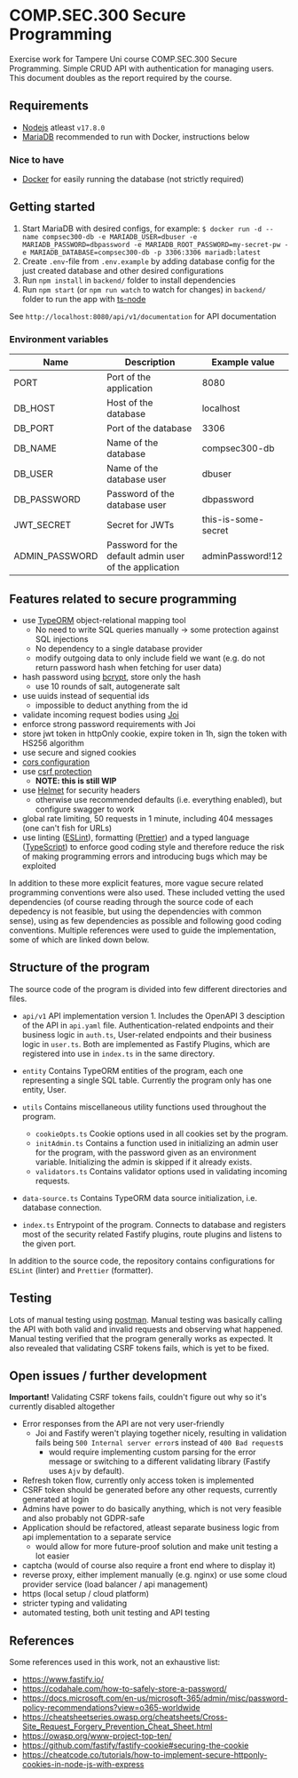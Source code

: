 # COMP.SEC.300 Secure Programming

Exercise work for Tampere Uni course COMP.SEC.300 Secure Programming. Simple CRUD API with authentication for managing users. This document doubles as the report required by the course.

## Requirements

- [Nodejs](https://nodejs.org/en/) atleast `v17.8.0`
- [MariaDB](https://mariadb.org/) recommended to run with Docker, instructions below

### Nice to have

- [Docker](https://www.docker.com/) for easily running the database (not strictly required)

## Getting started

1. Start MariaDB with desired configs, for example: `$ docker run -d --name compsec300-db -e MARIADB_USER=dbuser -e MARIADB_PASSWORD=dbpassword -e MARIADB_ROOT_PASSWORD=my-secret-pw -e MARIADB_DATABASE=compsec300-db -p 3306:3306 mariadb:latest`
2. Create `.env`-file from `.env.example` by adding database config for the just created database and other desired configurations
3. Run `npm install` in `backend/` folder to install dependencies
4. Run `npm start` (or `npm run watch` to watch for changes) in `backend/` folder to run the app with [ts-node](https://www.npmjs.com/package/ts-node)

See `http://localhost:8080/api/v1/documentation` for API documentation

### Environment variables

| Name           | Description                                            | Example value       |
| -------------- | ------------------------------------------------------ | ------------------- |
| PORT           | Port of the application                                | 8080                |
| DB_HOST        | Host of the database                                   | localhost           |
| DB_PORT        | Port of the database                                   | 3306                |
| DB_NAME        | Name of the database                                   | compsec300-db       |
| DB_USER        | Name of the database user                              | dbuser              |
| DB_PASSWORD    | Password of the database user                          | dbpassword          |
| JWT_SECRET     | Secret for JWTs                                        | this-is-some-secret |
| ADMIN_PASSWORD | Password for the default admin user of the application | adminPassword!12    |

## Features related to secure programming

- use [TypeORM](https://typeorm.io) object-relational mapping tool
  - No need to write SQL queries manually -> some protection against SQL injections
  - No dependency to a single database provider
  - modify outgoing data to only include field we want (e.g. do not return password hash when fetching for user data)
- hash password using [bcrypt](https://www.npmjs.com/package/bcrypt), store only the hash
  - use 10 rounds of salt, autogenerate salt
- use uuids instead of sequential ids
  - impossible to deduct anything from the id
- validate incoming request bodies using [Joi](https://joi.dev/)
- enforce strong password requirements with Joi
- store jwt token in httpOnly cookie, expire token in 1h, sign the token with HS256 algorithm
- use secure and signed cookies
- [cors configuration](https://github.com/fastify/fastify-cors)
- use [csrf protection](https://github.com/fastify/fastify-csrf)
  - **NOTE: this is still WIP**
- use [Helmet](https://github.com/fastify/fastify-helmet) for security headers
  - otherwise use recommended defaults (i.e. everything enabled), but configure swagger to work
- global rate limiting, 50 requests in 1 minute, including 404 messages (one can't fish for URLs)
- use linting ([ESLint](https://eslint.org)), formatting ([Prettier](https://prettier.io/)) and a typed language ([TypeScript](https://www.typescriptlang.org)) to enforce good coding style and therefore reduce the risk of making programming errors and introducing bugs which may be exploited

In addition to these more explicit features, more vague secure related programming conventions were also used. These included vetting the used dependencies (of course reading through the source code of each depedency is not feasible, but using the dependencies with common sense), using as few dependencies as possible and following good coding conventions. Multiple references were used to guide the implementation, some of which are linked down below.

## Structure of the program

The source code of the program is divided into few different directories and files.

- `api/v1`
  API implementation version 1. Includes the OpenAPI 3 desciption of the API in `api.yaml` file. Authentication-related endpoints and their business logic in `auth.ts`, User-related endpoints and their business logic in `user.ts`. Both are implemented as Fastify Plugins, which are registered into use in `index.ts` in the same directory.

- `entity`
  Contains TypeORM entities of the program, each one representing a single SQL table. Currently the program only has one entity, User.

- `utils`
  Contains miscellaneous utility functions used throughout the program.

  - `cookieOpts.ts`
    Cookie options used in all cookies set by the program.
  - `initAdmin.ts`
    Contains a function used in initializing an admin user for the program, with the password given as an environment variable. Initializing the admin is skipped if it already exists.
  - `validators.ts`
    Contains validator options used in validating incoming requests.

- `data-source.ts`
  Contains TypeORM data source initialization, i.e. database connection.

- `index.ts`
  Entrypoint of the program. Connects to database and registers most of the security related Fastify plugins, route plugins and listens to the given port.

In addition to the source code, the repository contains configurations for `ESLint` (linter) and `Prettier` (formatter).

## Testing

Lots of manual testing using [postman](https://www.postman.com/). Manual testing was basically calling the API with both valid and invalid requests and observing what happened. Manual testing verified that the program generally works as expected. It also revealed that validating CSRF tokens fails, which is yet to be fixed.

## Open issues / further development

**Important!** Validating CSRF tokens fails, couldn't figure out why so it's currently disabled altogether

- Error responses from the API are not very user-friendly
  - Joi and Fastify weren't playing together nicely, resulting in validation fails being `500 Internal server error`s instead of `400 Bad request`s
    - would require implementing custom parsing for the error message or switching to a different validating library (Fastify uses `Ajv` by default).
- Refresh token flow, currently only access token is implemented
- CSRF token should be generated before any other requests, currently generated at login
- Admins have power to do basically anything, which is not very feasible and also probably not GDPR-safe
- Application should be refactored, atleast separate business logic from api implementation to a separate service
  - would allow for more future-proof solution and make unit testing a lot easier
- captcha (would of course also require a front end where to display it)
- reverse proxy, either implement manually (e.g. nginx) or use some cloud provider service (load balancer / api management)
- https (local setup / cloud platform)
- stricter typing and validating
- automated testing, both unit testing and API testing

## References

Some references used in this work, not an exhaustive list:

- https://www.fastify.io/
- https://codahale.com/how-to-safely-store-a-password/
- https://docs.microsoft.com/en-us/microsoft-365/admin/misc/password-policy-recommendations?view=o365-worldwide
- https://cheatsheetseries.owasp.org/cheatsheets/Cross-Site_Request_Forgery_Prevention_Cheat_Sheet.html
- https://owasp.org/www-project-top-ten/
- https://github.com/fastify/fastify-cookie#securing-the-cookie
- https://cheatcode.co/tutorials/how-to-implement-secure-httponly-cookies-in-node-js-with-express
